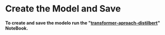# Create the Model and Save

#### To create and save the modelo run the "[transformer-aproach-distilbert](https://github.com/javierdastas/project-nlp-automated-customer-reviews/blob/main/transformer-aproach-distilbert.ipynb)" NoteBook. 